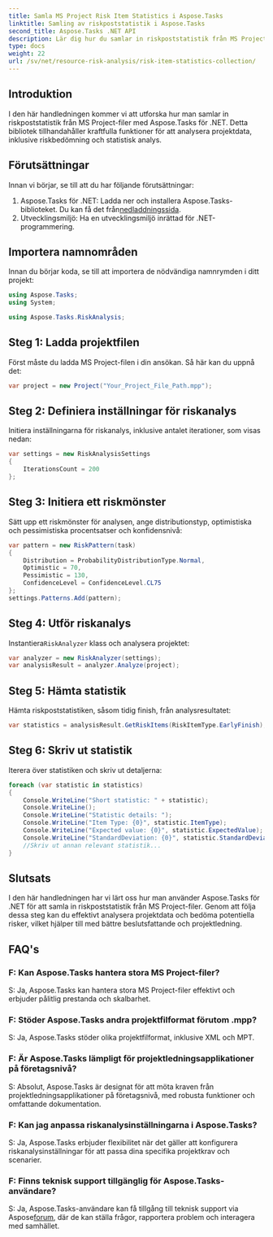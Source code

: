 ```yaml
---
title: Samla MS Project Risk Item Statistics i Aspose.Tasks
linktitle: Samling av riskpoststatistik i Aspose.Tasks
second_title: Aspose.Tasks .NET API
description: Lär dig hur du samlar in riskpoststatistik från MS Project-filer med Aspose.Tasks för .NET. Förbättra dina projektledningsmöjligheter.
type: docs
weight: 22
url: /sv/net/resource-risk-analysis/risk-item-statistics-collection/
---
```

## Introduktion
I den här handledningen kommer vi att utforska hur man samlar in riskpoststatistik från MS Project-filer med Aspose.Tasks för .NET. Detta bibliotek tillhandahåller kraftfulla funktioner för att analysera projektdata, inklusive riskbedömning och statistisk analys.
## Förutsättningar
Innan vi börjar, se till att du har följande förutsättningar:
1. Aspose.Tasks för .NET: Ladda ner och installera Aspose.Tasks-biblioteket. Du kan få det från[nedladdningssida](https://releases.aspose.com/tasks/net/).
2. Utvecklingsmiljö: Ha en utvecklingsmiljö inrättad för .NET-programmering.

## Importera namnområden
Innan du börjar koda, se till att importera de nödvändiga namnrymden i ditt projekt:
```csharp
using Aspose.Tasks;
using System;

using Aspose.Tasks.RiskAnalysis;

```
## Steg 1: Ladda projektfilen
Först måste du ladda MS Project-filen i din ansökan. Så här kan du uppnå det:
```csharp
var project = new Project("Your_Project_File_Path.mpp");
```
## Steg 2: Definiera inställningar för riskanalys
Initiera inställningarna för riskanalys, inklusive antalet iterationer, som visas nedan:
```csharp
var settings = new RiskAnalysisSettings
{
    IterationsCount = 200
};
```
## Steg 3: Initiera ett riskmönster
Sätt upp ett riskmönster för analysen, ange distributionstyp, optimistiska och pessimistiska procentsatser och konfidensnivå:
```csharp
var pattern = new RiskPattern(task)
{
    Distribution = ProbabilityDistributionType.Normal,
    Optimistic = 70,
    Pessimistic = 130,
    ConfidenceLevel = ConfidenceLevel.CL75
};
settings.Patterns.Add(pattern);
```
## Steg 4: Utför riskanalys
 Instantiera`RiskAnalyzer` klass och analysera projektet:
```csharp
var analyzer = new RiskAnalyzer(settings);
var analysisResult = analyzer.Analyze(project);
```
## Steg 5: Hämta statistik
Hämta riskpoststatistiken, såsom tidig finish, från analysresultatet:
```csharp
var statistics = analysisResult.GetRiskItems(RiskItemType.EarlyFinish);
```
## Steg 6: Skriv ut statistik
Iterera över statistiken och skriv ut detaljerna:
```csharp
foreach (var statistic in statistics)
{
    Console.WriteLine("Short statistic: " + statistic);
    Console.WriteLine();
    Console.WriteLine("Statistic details: ");
    Console.WriteLine("Item Type: {0}", statistic.ItemType);
    Console.WriteLine("Expected value: {0}", statistic.ExpectedValue);
    Console.WriteLine("StandardDeviation: {0}", statistic.StandardDeviation);
    //Skriv ut annan relevant statistik...
}
```

## Slutsats
I den här handledningen har vi lärt oss hur man använder Aspose.Tasks för .NET för att samla in riskpoststatistik från MS Project-filer. Genom att följa dessa steg kan du effektivt analysera projektdata och bedöma potentiella risker, vilket hjälper till med bättre beslutsfattande och projektledning.

## FAQ's
### F: Kan Aspose.Tasks hantera stora MS Project-filer?
S: Ja, Aspose.Tasks kan hantera stora MS Project-filer effektivt och erbjuder pålitlig prestanda och skalbarhet.
### F: Stöder Aspose.Tasks andra projektfilformat förutom .mpp?
S: Ja, Aspose.Tasks stöder olika projektfilformat, inklusive XML och MPT.
### F: Är Aspose.Tasks lämpligt för projektledningsapplikationer på företagsnivå?
S: Absolut, Aspose.Tasks är designat för att möta kraven från projektledningsapplikationer på företagsnivå, med robusta funktioner och omfattande dokumentation.
### F: Kan jag anpassa riskanalysinställningarna i Aspose.Tasks?
S: Ja, Aspose.Tasks erbjuder flexibilitet när det gäller att konfigurera riskanalysinställningar för att passa dina specifika projektkrav och scenarier.
### F: Finns teknisk support tillgänglig för Aspose.Tasks-användare?
 S: Ja, Aspose.Tasks-användare kan få tillgång till teknisk support via Aspose[forum](https://forum.aspose.com/c/tasks/15), där de kan ställa frågor, rapportera problem och interagera med samhället.